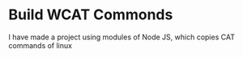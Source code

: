 # Build WCAT Commonds
I have made a project using modules of Node JS, which copies CAT commands of linux 
